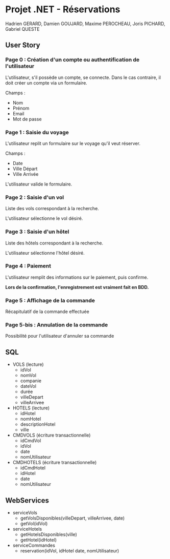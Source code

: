 # Projet .NET - Réservations #

Hadrien GERARD, Damien GOUJARD, Maxime PEROCHEAU, Joris PICHARD, Gabriel QUESTE

## User Story ##

### Page 0 : Création d'un compte ou authentification de l'utilisateur ###

L'utilisateur, s'il possède un compte, se connecte. Dans le cas contraire, il doit créer un compte via un formulaire.

Champs :

* Nom
* Prénom
* Email
* Mot de passe

### Page 1 : Saisie du voyage ###

L'utilisateur replit un formulaire sur le voyage qu'il veut réserver.

Champs :

* Date
* Ville Départ
* Ville Arrivée

L'utilisateur valide le formulaire.

### Page 2 : Saisie d'un vol ###

Liste des vols correspondant à la recherche.

L'utilisateur sélectionne le vol désiré.

### Page 3 : Saisie d'un hôtel ###

Liste des hôtels correspondant à la recherche.

L'utilisateur sélectionne l'hôtel désiré.

### Page 4 : Paiement ###

L'utilisateur remplit des informations sur le paiement, puis confirme.

**Lors de la confirmation, l'enregistrement est vraiment fait en BDD.**

### Page 5 : Affichage de la commande ###

Récapitulatif de la commande effectuée

### Page 5-bis : Annulation de la commande ###

Possibilité pour l'utilisateur d'annuler sa commande 

## SQL ##

* VOLS (lecture)
    * idVol
    * nomVol
    * companie
    * dateVol
    * durée
    * villeDepart
    * villeArrivee
* HOTELS (lecture)
    * idHotel
    * nomHotel
    * descriptionHotel
    * ville
* CMDVOLS (écriture transactionnelle)
    * idCmdVol
    * idVol
    * date
    * nomUtilisateur
* CMDHOTELS (écriture transactionnelle)
    * idCmdHotel
    * idHotel
    * date
    * nomUtilisateur


## WebServices ##

* serviceVols
    * getVolsDisponibles(villeDepart, villeArrivee, date)
    * getVol(idVol)
* serviceHotels
    * getHotelsDisponibles(ville)
    * getHotel(idHotel)
* serviceCommandes
    * reservation(idVol, idHotel date, nomUtilisateur)